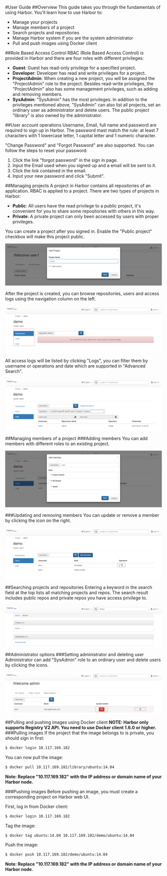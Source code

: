#User Guide
##Overview
This guide takes you through the fundamentals of using Harbor. You'll learn how to use Harbor to:  

* Manage your projects
* Manage members of a project
* Search projects and repositories
* Manage Harbor system if you are the system administrator
* Pull and push images using Docker client


##Role Based Access Control
RBAC (Role Based Access Control) is provided in Harbor and there are four roles with different privileges:  

* **Guest**: Guest has read-only privilege for a specified project.
* **Developer**: Developer has read and write privileges for a project.
* **ProjectAdmin**: When creating a new project, you will be assigned the "ProjectAdmin" role to the project. Besides read-write privileges, the "ProjectAdmin" also has some management privileges, such as adding and removing members.
* **SysAdmin**: "SysAdmin" has the most privileges. In addition to the privileges mentioned above, "SysAdmin" can also list all projects, set an ordinary user as administrator and delete users. The public project "library" is also owned by the administrator.  

##User account operations
Username, Email, full name and password are required to sign up in Harbor. The password mast match the rule: at least 7 characters with 1 lowercase letter, 1 capital letter and 1 numeric character.  
  
"Change Password" and "Forgot Password" are also supported. You can follow the steps to reset your password:  

1. Click the link "forgot password" in the sign in page.
2. Input the Email used when you signed up and a email will be sent to it.
3. Click the link contained in the email.
4. Input your new password and click "Submit".


##Managing projects
A project in Harbor contains all repositories of an application. RBAC is applied to a project. There are two types of projects in Harbor:  

* **Public**: All users have the read privilege to a public project, it's convenient for you to share some repositories with others in this way.
* **Private**: A private project can only been accessed by users with proper privileges.  

You can create a project after you signed in. Enable the "Public project" checkbox will make this project public.  

![create project](img/create_project.png)  

After the project is created, you can browse repositories, users and access logs using the navigation column on the left.  

![browse project](img/browse_project.png)  

All access logs will be listed by clicking "Logs", you can filter them by username or operations and date which are supported in "Advanced Search".  

![browse project](img/project_log.png)  

##Managing members of a project 
###Adding members
You can add members with different roles to an existing project.  

![browse project](img/add_member.png)

###Updating and removing members
You can update or remove a member by clicking the icon on the right.  

![browse project](img/remove_update_member.png)

##Searching projects and repositories
Entering a keyword in the search field at the top lists all matching projects and repos. The search result includes public repos and private repos you have access privilege to.  

![browse project](img/search.png)

##Administrator options
###Setting administrator and deleting user
Administrator can add "SysAdmin" role to an ordinary user and delete users by clicking the icons.  

![browse project](img/set_admin_remove_user.png)

##Pulling and pushing images using Docker client
**NOTE: Harbor only supports Registry V2 API. You need to use Docker client 1.6.0 or higher.**  
###Pulling images
If the project that the image belongs to is private, you should sign in first:  

```sh
$ docker login 10.117.169.182  
```
  
You can now pull the image:  

```sh
$ docker pull 10.117.169.182/library/ubuntu:14.04  
```

**Note: Replace "10.117.169.182" with the IP address or domain name of your Harbor node.**

###Pushing images
Before pushing an image, you must create a corresponding project on Harbor web UI. 

First, log in from Docker client:  

```sh
$ docker login 10.117.169.182  
```
  
Tag the image:  

```sh
$ docker tag ubuntu:14.04 10.117.169.182/demo/ubuntu:14.04  
``` 

Push the image:

```sh
$ docker push 10.117.169.182/demo/ubuntu:14.04  
```  

**Note: Replace "10.117.169.182" with the IP address or domain name of your Harbor node.**